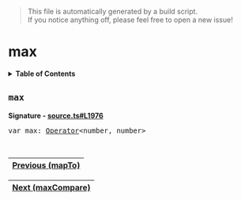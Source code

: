 > This file is automatically generated by a build script.<br>If you notice anything off, please feel free to open a new issue!

# max

<details><summary><b>Table of Contents</b></summary>

1. [<code>max</code>](#max)</details>

## <a name="max"></a><code>max</code>

<b>Signature - [source.ts#L1976](..\/..\/packages\/core\/src\/source.ts#L1976)</b>

<pre>var max: <a href="000-Operator.md#Operator">Operator</a>&lt;number, number&gt;</pre><br>

| [Previous \(mapTo\)](044-mapTo.md#readme) |
| --- |

<div align="right">

| [Next \(maxCompare\)](046-maxCompare.md#readme) |
| --- |
</div>
